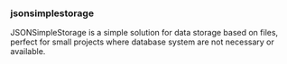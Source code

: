 ### jsonsimplestorage

JSONSimpleStorage is a simple solution for data storage based on files, perfect for small projects where database system are not necessary or available.
